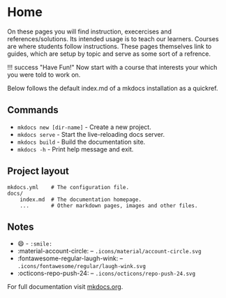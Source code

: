 # Home

On these pages you will find instruction, execercises and references/solutions. Its intended
usage is to teach our learners. Courses are where students follow instructions. These pages
themselves link to guides, which are setup by topic and serve as some sort of a refrence.

!!! success "Have Fun!"
    Now start with a course that interests your which you were told to work on.

Below follows the default index.md of a mkdocs installation as a quickref.

## Commands

* `mkdocs new [dir-name]` - Create a new project.
* `mkdocs serve` - Start the live-reloading docs server.
* `mkdocs build` - Build the documentation site.
* `mkdocs -h` - Print help message and exit.

## Project layout

    mkdocs.yml    # The configuration file.
    docs/
        index.md  # The documentation homepage.
        ...       # Other markdown pages, images and other files.

## Notes

- :smile: - `:smile:`
- :material-account-circle: – `.icons/material/account-circle.svg`
- :fontawesome-regular-laugh-wink: – `.icons/fontawesome/regular/laugh-wink.svg`
- :octicons-repo-push-24: – `.icons/octicons/repo-push-24.svg`

For full documentation visit [mkdocs.org](https://www.mkdocs.org).
